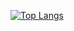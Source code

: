 [![Top Langs](https://stats.timtim.timmy.finance/api/top-langs/?username=bunkdev5674&layout=donut&theme=radical)](https://github.com/anuraghazra/github-readme-stats)

